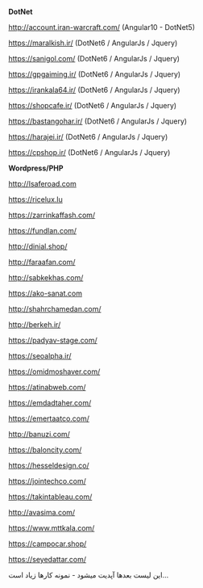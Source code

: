    **DotNet**
   
http://account.iran-warcraft.com/ (Angular10 - DotNet5)

https://maralkish.ir/ (DotNet6 / AngularJs / Jquery)

https://sanigol.com/ (DotNet6 / AngularJs / Jquery)

https://gpgaiming.ir/ (DotNet6 / AngularJs / Jquery)

https://irankala64.ir/ (DotNet6 / AngularJs / Jquery)

https://shopcafe.ir/ (DotNet6 / AngularJs / Jquery)

https://bastangohar.ir/ (DotNet6 / AngularJs / Jquery)

https://harajei.ir/ (DotNet6 / AngularJs / Jquery)

https://cpshop.ir/ (DotNet6 / AngularJs / Jquery)

   **Wordpress/PHP**

http://Isaferoad.com

https://ricelux.lu

https://zarrinkaffash.com/

https://fundlan.com/

http://dinial.shop/

http://faraafan.com/

http://sabkekhas.com/

https://ako-sanat.com

http://shahrchamedan.com/

http://berkeh.ir/

https://padyav-stage.com/

https://seoalpha.ir/

https://omidmoshaver.com/

https://atinabweb.com/

https://emdadtaher.com/

https://emertaatco.com/

http://banuzi.com/

https://baloncity.com/

https://hesseldesign.co/

https://jointechco.com/

https://takintableau.com/

http://avasima.com/

https://www.mttkala.com/

https://campocar.shop/

https://seyedattar.com/

این لیست بعدها آپدیت میشود - نمونه کارها زیاد است...
